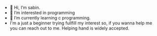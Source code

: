 - 👋 Hi, I’m sabin.
- 👀 I’m interested in programming
- 🌱 I’m currently learning c programming.
-    I'm a just a beginner trying fullfill my interest so, if you wanna help me you  can reach out to me. Helping hand is widely accepted.

